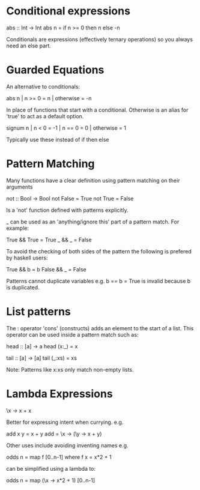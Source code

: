 # Conditional expressions

abs :: Int -> Int
abs n = if n >= 0 then n else -n

Conditionals are expressions (effectively ternary operations) so you always need an else part.

# Guarded Equations

An alternative to conditionals:

abs n | n >= 0 = n
      | otherwise = -n

In place of functions that start with a conditional. Otherwise is an alias for 'true' to act as a default option.

signum n | n < 0     = -1
         | n == 0    = 0
         | otherwise = 1

Typically use these instead of if then else

# Pattern Matching

Many functions have a clear definition using pattern matching on their arguments

not :: Bool -> Bool
not False = True
not True = False

Is a 'not' function defined with patterns explicitly.

_ can be used as an 'anything/ignore this' part of a pattern match.  For example:

True && True = True
_ && _ = False

To avoid the checking of both sides of the pattern the following is prefered by haskell users:

True && b = b
False && _ = False

Patterns cannot duplicate variables e.g. b == b = True is invalid because b is duplicated.

# List patterns

The : operator 'cons' (constructs) adds an element to the start of a list.  This operator can be used inside a pattern match such as:

head :: [a] -> a
head (x:_) = x

tail :: [a] -> [a]
tail (_:xs) = xs

Note: Patterns like x:xs only match non-empty lists.

# Lambda Expressions

\x -> x + x

Better for expressing intent when currying. e.g.

add x y = x + y
add = \x -> (\y -> x + y)

Other uses include avoiding inventing names e.g.

odds n = map f [0..n-1]
         where
           f x = x*2 + 1

can be simplified using a lambda to:

odds n = map (\x -> x*2 + 1) [0..n-1]



